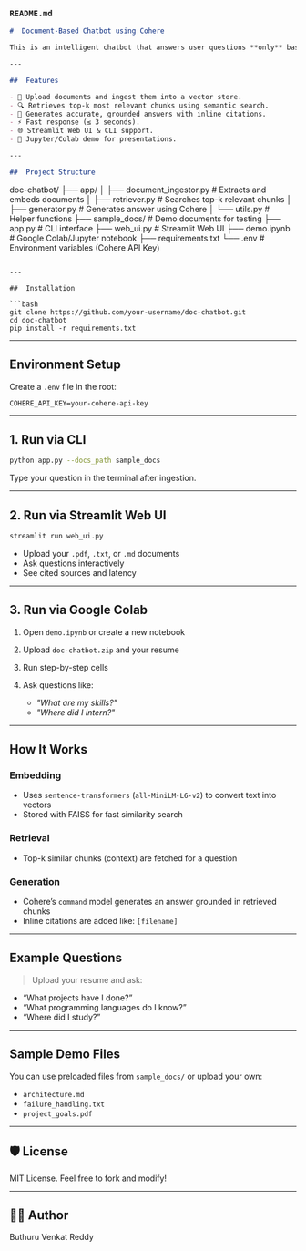 

###  `README.md`

```markdown
#  Document-Based Chatbot using Cohere

This is an intelligent chatbot that answers user questions **only** based on the content of uploaded documents. It uses Retrieval-Augmented Generation (RAG) with Cohere's language model and supports `.pdf`, `.txt`, and `.md` files.

---

##  Features

- 📁 Upload documents and ingest them into a vector store.
- 🔍 Retrieves top-k most relevant chunks using semantic search.
- 💬 Generates accurate, grounded answers with inline citations.
- ⚡ Fast response (≤ 3 seconds).
- 🌐 Streamlit Web UI & CLI support.
- 📓 Jupyter/Colab demo for presentations.

---

##  Project Structure

```

doc-chatbot/
├── app/
│   ├── document\_ingestor.py   # Extracts and embeds documents
│   ├── retriever.py           # Searches top-k relevant chunks
│   ├── generator.py           # Generates answer using Cohere
│   └── utils.py               # Helper functions
├── sample\_docs/               # Demo documents for testing
├── app.py                     # CLI interface
├── web\_ui.py                  # Streamlit Web UI
├── demo.ipynb                 # Google Colab/Jupyter notebook
├── requirements.txt
└── .env                       # Environment variables (Cohere API Key)

````

---

##  Installation

```bash
git clone https://github.com/your-username/doc-chatbot.git
cd doc-chatbot
pip install -r requirements.txt
````

---

##  Environment Setup

Create a `.env` file in the root:

```env
COHERE_API_KEY=your-cohere-api-key
```

---

##  1. Run via CLI

```bash
python app.py --docs_path sample_docs
```

 Type your question in the terminal after ingestion.

---

##  2. Run via Streamlit Web UI

```bash
streamlit run web_ui.py
```

* Upload your `.pdf`, `.txt`, or `.md` documents
* Ask questions interactively
* See cited sources and latency

---

##  3. Run via Google Colab

1. Open `demo.ipynb` or create a new notebook
2. Upload `doc-chatbot.zip` and your resume
3. Run step-by-step cells
4. Ask questions like:

   * *"What are my skills?"*
   * *"Where did I intern?"*

---

##  How It Works

###  Embedding

* Uses `sentence-transformers` (`all-MiniLM-L6-v2`) to convert text into vectors
* Stored with FAISS for fast similarity search

###  Retrieval

* Top-k similar chunks (context) are fetched for a question

### Generation

* Cohere’s `command` model generates an answer grounded in retrieved chunks
* Inline citations are added like: `[filename]`

---

##  Example Questions

> Upload your resume and ask:

* “What projects have I done?”
* “What programming languages do I know?”
* “Where did I study?”

---

##  Sample Demo Files

You can use preloaded files from `sample_docs/` or upload your own:

* `architecture.md`
* `failure_handling.txt`
* `project_goals.pdf`

---

## 🛡 License

MIT License. Feel free to fork and modify!

---

## 🙋‍♂️ Author

Buthuru Venkat Reddy